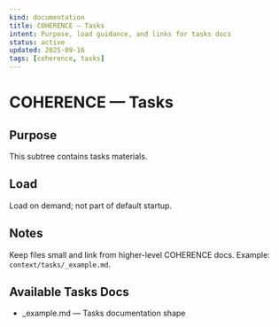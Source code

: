 ```yaml
---
kind: documentation
title: COHERENCE — Tasks
intent: Purpose, load guidance, and links for tasks docs
status: active
updated: 2025-09-16
tags: [coherence, tasks]
---
```


# COHERENCE — Tasks

## Purpose
This subtree contains tasks materials.

## Load
Load on demand; not part of default startup.

## Notes
Keep files small and link from higher-level COHERENCE docs.
Example: `context/tasks/_example.md`.

## Available Tasks Docs
- _example.md — Tasks documentation shape
